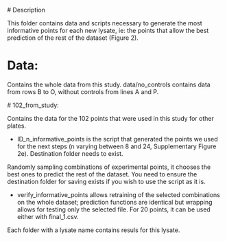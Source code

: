 # Description

This folder contains data and scripts necessary to generate the most informative points for each new lysate, ie: the points that allow the best prediction of the rest of the dataset (Figure 2). 


# Data:

Contains the whole data from this study.
data/no_controls contains data from rows B to O, without controls from lines A and P.

# 102_from_study:

Contains the data for the 102 points that were used in this study for other plates.


- ID_n_informative_points is the script that generated the points we used for the next steps (n varying between 8 and 24, Supplementary Figure 2e). Destination folder needs to exist.

 Randomly sampling combinations of experimental points, it chooses the best ones to predict the rest of the dataset. You need to ensure the destination folder for saving exists if you wish to use the script as it is.
- verify_informative_points allows retraining of the selected combinations on the whole dataset; prediction functions are identical but wrapping allows for testing only the selected file. For 20 points, it can be used either with final_1.csv.

Each folder with a lysate name contains resuls for this lysate.
